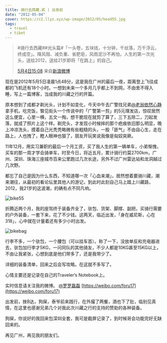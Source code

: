 ```yaml
---
title: 骑行去西藏.貳 | 出发前
date: "2012-05-04"
cover: https://c2.llyz.xyz/wp-image/2012/05/head55.jpg
tags:
  - travel
  - tibet
---
```


> #骑行去西藏##光头篇#「一头卷，五块钱，十分钟，千丝落，万千浮云，终成空」。降风阻、减负重、省肥皂，风雨泥沙不再怕，人生的第一次光头，送给2012，送给21岁即将「在路上」的自己。
>
> [5月4日15:08](https://weibo.com/1250829960/yhC4Op6B9) 来自[新浪微博](https://weibo.com/)

现在是2012年5月5日凌晨1点48分，这是我在广州的最后一夜，距离登上飞往成都的飞机还有18个小时。一想到未来一个多月几乎都上不到网，不由舍不得入睡，写上一篇博客，当成我的川藏之行的开篇。

原本想到了成都才剃光头，计划不如变化，今天中午去广警找兄弟[@老翁依然心静](https://weibo.com/u/1800275017) 拿手机，吃完饭，暼见街头一个传说中的「广警第一剪」的5元理发店，惊叹居然这么便宜，心里一横，五文一掏，想干脆现在就剪了算了，三下五除二，刀起发落，就成了照片上这个样。剃完头，才发现小时候摔的那个疤痕依旧那么明显，晚上冲凉洗头，摸着自己光秃秃略微有些粗糙的头，一股「匪气」不由自心生，走在路上，人也拽了，瞪人眼神也狠了，朋友开玩笑说我像是匈奴突厥。

11年12月，用实习兼职的最后一个月工资，买了我人生的第一辆单车，小弟惭愧，买车的那一周才学会骑单车，时至今日，将近五月，累计骑行约莫2700km，广州、深圳、珠海三座城市百来公里跑过几次长途，另外不过广州雷达站和龙洞越过几次野。

都忘了自己是因为什么东西，不知道哪一次「心血来潮」，居然想着要骑川藏，潮来潮往，从最初的看论坛里其他人的游记，到此时此刻自己马上踏上川藏路，2012，我21岁的这波潮，的确有点不同凡响。

![bike55](https://c2.llyz.xyz/wp-image/2012/05/bike55.jpg)

折腾近两个月，我的座驾终于装备齐全了，驮包、货架、脚撑、副把，买骑行需要的户外装备，一套下来，花了不少钱。这两天，临近出发，「身在威尼斯，心在318」，心中就在计量着还有多少小时出发。

![bikebag](https://c2.llyz.xyz/wp-image/2012/05/bikebag.jpg)

行李不多，一个驮包，一个腰包（可以挂车首）。称了一下，没放单反和充电器进去，驮包加行李才5KG，一问同队的其他骑友，不少人都是10KG甚至15KG以上，不由让我紧张，心想到底是他们带多了，还是我带少了。

详细的装备清单，回来之后会写攻略。在这就不多写了。

心情主要还是记录在自己的Traveler‘s Notebook上。

实时信息请关注我的微博。 [@罗罗磊磊](https://weibo.com/foru17) [https://weibo.com/foru17](https://weibo.com/foru17)

出发前，挫B达，狗屎，泰爷前来践行，在外撮了两餐，酒也下了肚，临别见真情，在这里也感谢兄弟几个对我此次川藏之行的支持的赞助的各种装备。

狗屎，你说好的我回来包深圳全套，我可是截屏记录了，到时候哥会功能完好无缺回来的。

再见广州，再见我的朋友们。
